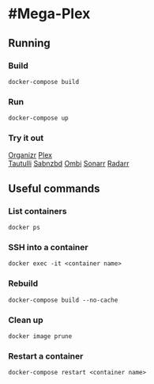#Mega-Plex
===================================

## Running
### Build
`docker-compose build`

### Run
`docker-compose up`

### Try it out
[Organizr](http://localhost)
[Plex](http://localhost:32400)  
[Tautulli](http://localhost:8181)
[Sabnzbd](http://localhost:8080)
[Ombi](http://localhost:3579)
[Sonarr](http://localhost:8989)
[Radarr](http://localhost:7878)

## Useful commands
### List containers
`docker ps`

### SSH into a container
`docker exec -it <container name>`

### Rebuild
`docker-compose build --no-cache`

### Clean up
`docker image prune`

### Restart a container
`docker-compose restart <container name>`

